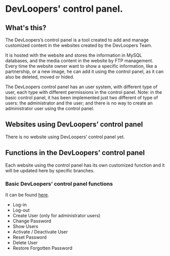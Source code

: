<h1>DevLoopers' control panel. </h1>
<h2>What's this?</h2>
<p>The DevLoopers’s control panel is a tool created to add and manage customized content in the websites created by the DevLoopers Team. </p>
<p>It is hosted with the website and stores the information in MySQL databases, and the media content in the website by FTP management. Every time the website owner want to show a specific information, like a partnership, or a new image, he can add it using the control panel, as it can also be deleted, moved or hided. </p>
<p>The DevLoopers control panel has an user system, with different type of user, each type with different permissions in the control panel. Note: in the basic control panel, it has been implemented just two different of type of users: the administrator and the user; and there is no way to create an administrator user using the control panel. </p>
<h2>Websites using DevLoopers’ control panel</h2>
<p>There is no website using DevLoopers’ control panel yet. </p>
<h2>Functions in the DevLoopers’ control panel</h2>
<p>Each website using the control panel has its own customized function and it will be updated here by specific branches. </p>
<h3>Basic DevLoopers’ control panel functions</h3>
<p>It can be found <a href="http://controlpanel.devloopers.com.br/" target="_blank">here</a>. <p>
<ul>
<li>Log-in</li>
<li>Log-out</li>
<li>Create User (only for administrator users)</li>
<li>Change Password</li>
<li>Show Users</li>
<li>Activate / Deactivate User</li>
<li>Reset Password</li>
<li>Delete User</li>
<li>Restore Forgotten Password</li>
</ul>
